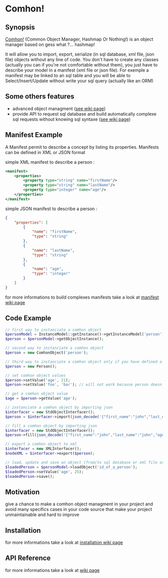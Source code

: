 # Comhon!
## Synopsis

[Comhon!](https://github.com/comhon-project/comhon/wiki) (Common Object Manager, Hashmap Or Nothing!) is an object manager based on gess what ?... hashmap!

It will allow you to import, export, serialize (in sql database, xml file, json file) objects without any line of code. You don't have to create any classes (actually you can if you're not comfortable without them), you just have to describe your model in a manifest (xml file or json file). For exemple a manifest may be linked to an sql table and you will be able to Select/Insert/Update without write your sql query (actually like an ORM)

## Some others features
* advanced object managment ([see wiki page](https://github.com/jeanphilippe-p/ObjectManagerLib/wiki/Object-management))
* provide API to request sql database and build automatically complexe sql requests without knowing sql syntaxe ([see wiki page](https://github.com/jeanphilippe-p/ObjectManagerLib/wiki/Objects-request-api))

## Manifest Example
A Manifest permit to describe a concept by listing its properties. Manifests can be defined in XML or JSON format

simple XML manifest to describe a person :
```XML
<manifest>
	<properties>
		<property type="string" name="firstName"/>
		<property type="string" name="lastName"/>
		<property type="integer" name="age"/>
	</properties>
</manifest>
```

simple JSON manifest to describe a person :
```JSON
{
	"properties": [
		{
			"name": "firstName",
			"type": "string"
		},
		{
			"name": "lastName",
			"type": "string"
		},
		{
			"name": "age",
			"type": "integer"
		}
	]
}
```
for more informations to build complexes manifests take a look at [manifest wiki page](https://github.com/jeanphilippe-p/ObjectManagerLib/wiki/Manifest)

## Code Example

```PHP
// first way to instanciate a comhon object
$personModel = InstanceModel::getInstance()->getInstanceModel('person');
$person = $personModel->getObjectInstance();

// second way to instanciate a comhon object
$person = new ComhonObject('person');

// third way to instanciate a comhon object only if you have defined a class
$person = new Person();

// set comhon object values
$person->setValue('age', 21);
$person->setValue('foo', 'bar'); // will not work because person doesn't have property 'foo'

// get a comhon object value
$age = $person->getValue('age');

// instanciate a comhon object by importing json
$interfacer = new StdObjectInterfacer();
$person = $interfacer->import(json_decode('{"first_name":"john","last_name":"john","age":21}'), $personModel);

// fill a comhon object by importing json
$interfacer = new StdObjectInterfacer();
$person->fill(json_decode('{"first_name":"john","last_name":"john","age":21}'), $interfacer);

// export a comhon object to xml
$interfacer = new XMLInterfacer();
$nodeXML = $interfacer->export($person);

// load, update and save an object (from/to sql database or xml file or json file)
$loadedPerson = $personModel->loadObject('id_of_a_person');
$loadedPerson->setValue('age', 25);
$loadedPerson->save();
```

## Motivation

give a chance to make a comhon object managment in your project and avoid many specifics cases in your code source that make your project unmaintainable and hard to improve

## Installation

for more informations take a look at [installation wiki page](https://github.com/jeanphilippe-p/ObjectManagerLib/wiki/Installation)

## API Reference

for more informations take a look at [wiki page](https://github.com/jeanphilippe-p/ObjectManagerLib/wiki)
